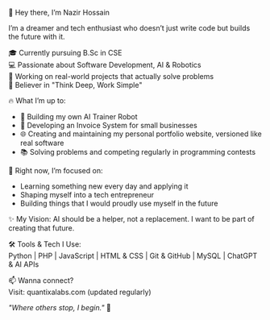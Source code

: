 👋 Hey there, I’m Nazir Hossain

I’m a dreamer and tech enthusiast who doesn’t just write code but builds the future with it.

🎓 Currently pursuing B.Sc in CSE  
💻 Passionate about Software Development, AI & Robotics  
🔧 Working on real-world projects that actually solve problems  
🧠 Believer in "Think Deep, Work Simple"

🔥 What I’m up to:
- 🧠 Building my own AI Trainer Robot  
- 💼 Developing an Invoice System for small businesses  
- 🌐 Creating and maintaining my personal portfolio website, versioned like real software  
- 📚 Solving problems and competing regularly in programming contests

🌱 Right now, I’m focused on:
- Learning something new every day and applying it  
- Shaping myself into a tech entrepreneur  
- Building things that I would proudly use myself in the future

✨ My Vision:
AI should be a helper, not a replacement. I want to be part of creating that future.

🛠️ Tools & Tech I Use:  
Python | PHP | JavaScript | HTML & CSS | Git & GitHub | MySQL | ChatGPT & AI APIs

📫 Wanna connect?  
Visit: quantixalabs.com (updated regularly)

_"Where others stop, I begin."_ 🚀
